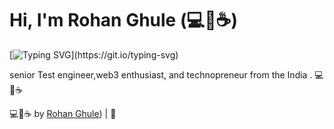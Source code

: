 # Hi, I'm Rohan Ghule (💻💖☕)




[![Typing SVG](https://readme-typing-svg.herokuapp.com?font=comfortaa&color=016EEA&size=24&width=500&lines=Software+Engineer;web+Developer+and+Technopreneur!;Nice+to+meet+you...)](https://git.io/typing-svg)

senior Test engineer,web3 enthusiast, and technopreneur from the India . 💻💖☕


💻💖☕ by [Rohan Ghule](https://xylitedge.github.io/rohanghule.in/)) |
🙏

[personal website]: https://rohanghule.com
[business website]: https://xylitedge.com.com
[biolink]: https://bio.link/xylitedge
[facebook]: https://facebook.com/xylitedgeofficial
[twitter]: https://twitter.com/xylitedge
[instagram]: https://instagram.com/xylitedge
[youtube]: https://youtube.com/xylitedge

